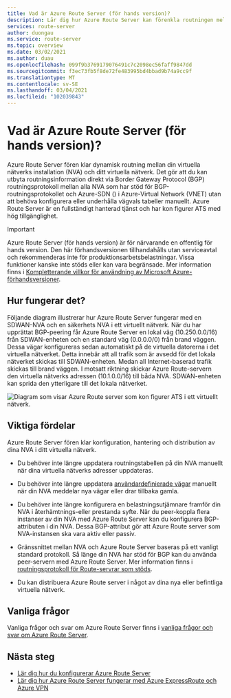 ```yaml
---
title: Vad är Azure Route Server (för hands version)?
description: Lär dig hur Azure Route Server kan förenkla routningen mellan din virtuella nätverks installation (NVA) och ditt virtuella nätverk.
services: route-server
author: duongau
ms.service: route-server
ms.topic: overview
ms.date: 03/02/2021
ms.author: duau
ms.openlocfilehash: 099f9b3769179076491c7c2098ec56faff9847dd
ms.sourcegitcommit: f3ec73fb5f8de72fe483995bd4bbad9b74a9cc9f
ms.translationtype: MT
ms.contentlocale: sv-SE
ms.lasthandoff: 03/04/2021
ms.locfileid: "102039843"
---
```

# <a name="what-is-azure-route-server-preview"></a>Vad är Azure Route Server (för hands version)? 

Azure Route Server fören klar dynamisk routning mellan din virtuella nätverks installation (NVA) och ditt virtuella nätverk. Det gör att du kan utbyta routningsinformation direkt via Border Gateway Protocol (BGP) routningsprotokoll mellan alla NVA som har stöd för BGP-routningsprotokollet och Azure-SDN () i Azure-Virtual Network (VNET) utan att behöva konfigurera eller underhålla vägvals tabeller manuellt. Azure Route Server är en fullständigt hanterad tjänst och har kon figurer ATS med hög tillgänglighet.

> [!IMPORTANT]
> Azure Route Server (för hands version) är för närvarande en offentlig för hands version.
> Den här förhandsversionen tillhandahålls utan serviceavtal och rekommenderas inte för produktionsarbetsbelastningar. Vissa funktioner kanske inte stöds eller kan vara begränsade.
> Mer information finns i [Kompletterande villkor för användning av Microsoft Azure-förhandsversioner](https://azure.microsoft.com/support/legal/preview-supplemental-terms/).

## <a name="how-does-it-work"></a>Hur fungerar det?

Följande diagram illustrerar hur Azure Route Server fungerar med en SDWAN-NVA och en säkerhets NVA i ett virtuellt nätverk. När du har upprättat BGP-peering får Azure Route Server en lokal väg (10.250.0.0/16) från SDWAN-enheten och en standard väg (0.0.0.0/0) från brand väggen. Dessa vägar konfigureras sedan automatiskt på de virtuella datorerna i det virtuella nätverket. Detta innebär att all trafik som är avsedd för det lokala nätverket skickas till SDWAN-enheten. Medan all Internet-baserad trafik skickas till brand väggen. I motsatt riktning skickar Azure Route-servern den virtuella nätverks adressen (10.1.0.0/16) till båda NVA. SDWAN-enheten kan sprida den ytterligare till det lokala nätverket.

![Diagram som visar Azure Route server som kon figurer ATS i ett virtuellt nätverk.](./media/overview/route-server-overview.png)

## <a name="key-benefits"></a>Viktiga fördelar 

Azure Route Server fören klar konfiguration, hantering och distribution av dina NVA i ditt virtuella nätverk.  

* Du behöver inte längre uppdatera routningstabellen på din NVA manuellt när dina virtuella nätverks adresser uppdateras. 

* Du behöver inte längre uppdatera [användardefinierade vägar](../virtual-network/virtual-networks-udr-overview.md) manuellt när din NVA meddelar nya vägar eller drar tillbaka gamla. 

* Du behöver inte längre konfigurera en belastningsutjämnare framför din NVA i återhämtnings-eller prestanda syfte. När du peer-koppla flera instanser av din NVA med Azure Route Server kan du konfigurera BGP-attributen i din NVA. Dessa BGP-attribut gör att Azure Route server som NVA-instansen ska vara aktiv eller passiv. 

* Gränssnittet mellan NVA och Azure Route Server baseras på ett vanligt standard protokoll. Så länge din NVA har stöd för BGP kan du använda peer-servern med Azure Route Server. Mer information finns i [routningsprotokoll för Route-servrar som stöds](route-server-faq.md#protocol).

* Du kan distribuera Azure Route server i något av dina nya eller befintliga virtuella nätverk. 

## <a name="faq"></a>Vanliga frågor

Vanliga frågor och svar om Azure Route Server finns i [vanliga frågor och svar om Azure Route Server](route-server-faq.md).

## <a name="next-steps"></a>Nästa steg

- [Lär dig hur du konfigurerar Azure Route Server](quickstart-configure-route-server-powershell.md)
- [Lär dig hur Azure Route Server fungerar med Azure ExpressRoute och Azure VPN](expressroute-vpn-support.md)
